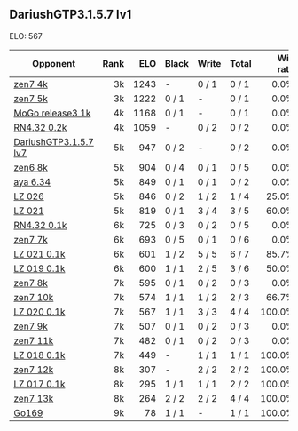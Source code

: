 ## DariushGTP3.1.5.7 lv1 ##

ELO: 567

Opponent | Rank | ELO | Black | Write | Total | Win rate
---------|-----:|----:|-------|-------|-------|-------:
[zen7 4k](zen7%204k.md) | 3k | 1243 | - | 0 / 1 | 0 / 1 | 0.0%
[zen7 5k](zen7%205k.md) | 3k | 1222 | 0 / 1 | - | 0 / 1 | 0.0%
[MoGo release3 1k](MoGo%20release3%201k.md) | 4k | 1168 | 0 / 1 | - | 0 / 1 | 0.0%
[RN4.32 0.2k](RN4.32%200.2k.md) | 4k | 1059 | - | 0 / 2 | 0 / 2 | 0.0%
[DariushGTP3.1.5.7 lv7](DariushGTP3.1.5.7%20lv7.md) | 5k | 947 | 0 / 2 | - | 0 / 2 | 0.0%
[zen6 8k](zen6%208k.md) | 5k | 904 | 0 / 4 | 0 / 1 | 0 / 5 | 0.0%
[aya 6.34](aya%206.34.md) | 5k | 849 | 0 / 1 | 0 / 1 | 0 / 2 | 0.0%
[LZ 026](LZ%20026.md) | 5k | 846 | 0 / 2 | 1 / 2 | 1 / 4 | 25.0%
[LZ 021](LZ%20021.md) | 5k | 819 | 0 / 1 | 3 / 4 | 3 / 5 | 60.0%
[RN4.32 0.1k](RN4.32%200.1k.md) | 6k | 725 | 0 / 3 | 0 / 2 | 0 / 5 | 0.0%
[zen7 7k](zen7%207k.md) | 6k | 693 | 0 / 5 | 0 / 1 | 0 / 6 | 0.0%
[LZ 021 0.1k](LZ%20021%200.1k.md) | 6k | 601 | 1 / 2 | 5 / 5 | 6 / 7 | 85.7%
[LZ 019 0.1k](LZ%20019%200.1k.md) | 6k | 600 | 1 / 1 | 2 / 5 | 3 / 6 | 50.0%
[zen7 8k](zen7%208k.md) | 7k | 595 | 0 / 1 | 0 / 2 | 0 / 3 | 0.0%
[zen7 10k](zen7%2010k.md) | 7k | 574 | 1 / 1 | 1 / 2 | 2 / 3 | 66.7%
[LZ 020 0.1k](LZ%20020%200.1k.md) | 7k | 567 | 1 / 1 | 3 / 3 | 4 / 4 | 100.0%
[zen7 9k](zen7%209k.md) | 7k | 507 | 0 / 1 | 0 / 2 | 0 / 3 | 0.0%
[zen7 11k](zen7%2011k.md) | 7k | 482 | 0 / 1 | 0 / 2 | 0 / 3 | 0.0%
[LZ 018 0.1k](LZ%20018%200.1k.md) | 7k | 449 | - | 1 / 1 | 1 / 1 | 100.0%
[zen7 12k](zen7%2012k.md) | 8k | 307 | - | 2 / 2 | 2 / 2 | 100.0%
[LZ 017 0.1k](LZ%20017%200.1k.md) | 8k | 295 | 1 / 1 | 1 / 1 | 2 / 2 | 100.0%
[zen7 13k](zen7%2013k.md) | 8k | 264 | 2 / 2 | 2 / 2 | 4 / 4 | 100.0%
[Go169](Go169.md) | 9k | 78 | 1 / 1 | - | 1 / 1 | 100.0%

